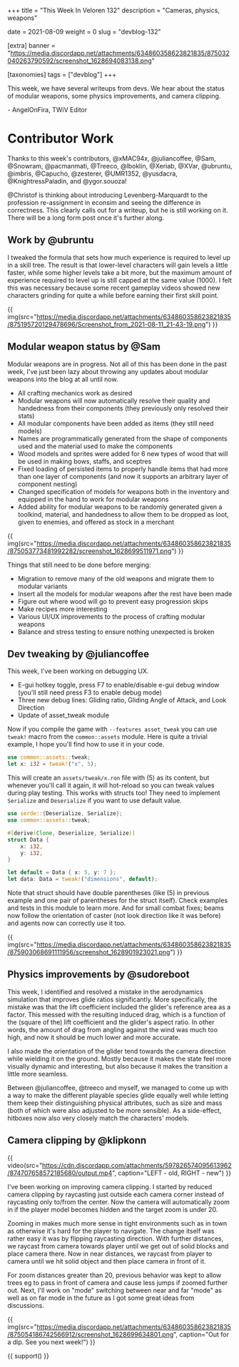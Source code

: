+++
title = "This Week In Veloren 132"
description = "Cameras, physics, weapons"

date = 2021-08-09
weight = 0
slug = "devblog-132"

[extra]
banner = "https://media.discordapp.net/attachments/634860358623821835/875032040263790592/screenshot_1628694083138.png"

[taxonomies]
tags = ["devblog"]
+++

This week, we have several writeups from devs. We hear about the status of
modular weapons, some physics improvements, and camera clipping.

\- AngelOnFira, TWiV Editor

# Contributor Work

Thanks to this week's contributors, @xMAC94x, @juliancoffee, @Sam, @Snowram,
@pacmanmati, @Treeco, @lboklin, @Xeriab, @XVar, @ubruntu, @imbris, @Capucho,
@zesterer, @UMR1352, @yusdacra, @KnightressPaladin, and @ygor.souoza!

@Christof is thinking about introducing Levenberg-Marquardt to the profession
re-assignment in econsim and seeing the difference in correctness. This clearly
calls out for a writeup, but he is still working on it. There will be a long
form post once it's further along.

## Work by @ubruntu

I tweaked the formula that sets how much experience is required to level up in a
skill tree. The result is that lower-level characters will gain levels a little
faster, while some higher levels take a bit more, but the maximum amount of
experience required to level up is still capped at the same value (1000). I felt
this was necessary because some recent gameplay videos showed new characters
grinding for quite a while before earning their first skill point.

{{
  img(src="https://media.discordapp.net/attachments/634860358623821835/875195720129478696/Screenshot_from_2021-08-11_21-43-19.png")
}}

## Modular weapon status by @Sam

Modular weapons are in progress. Not all of this has been done in the past week,
I've just been lazy about throwing any updates about modular weapons into the
blog at all until now.

- All crafting mechanics work as desired
- Modular weapons will now automatically resolve their quality and handedness
  from their components (they previously only resolved their stats)
- All modular components have been added as items (they still need models)
- Names are programmatically generated from the shape of components used and the
  material used to make the components
- Wood models and sprites were added for 6 new types of wood that will be used
  in making bows, staffs, and sceptres
- Fixed loading of persisted items to properly handle items that had more than
  one layer of components (and now it supports an arbitrary layer of component
  nesting)
- Changed specification of models for weapons both in the inventory and equipped
  in the hand to work for modular weapons
- Added ability for modular weapons to be randomly generated given a toolkind,
  material, and handedness to allow them to be dropped as loot, given to
  enemies, and offered as stock in a merchant

{{
  img(src="https://media.discordapp.net/attachments/634860358623821835/875053773481992282/screenshot_1628699511971.png")
}}

Things that still need to be done before merging:

- Migration to remove many of the old weapons and migrate them to modular
  variants
- Insert all the models for modular weapons after the rest have been made
- Figure out where wood will go to prevent easy progression skips
- Make recipes more interesting
- Various UI/UX improvements to the process of crafting modular weapons
- Balance and stress testing to ensure nothing unexpected is broken

## Dev tweaking by @juliancoffee

This week, I've been working on debugging UX.

- E-gui hotkey toggle, press F7 to enable/disable e-gui debug window (you'll
  still need press F3 to enable debug mode)
- Three new debug lines: Gliding ratio, Gliding Angle of Attack, and Look
  Direction
- Update of asset_tweak module

Now if you compile the game with `--features asset_tweak` you can use `tweak!`
macro from the `common::assets` module. Here is quite a trivial example, I hope
you'll find how to use it in your code.

```rust
use common::assets::tweak;
let x: i32 = tweak!("x", 5);
```

This will create an `assets/tweak/x.ron` file with (5) as its content, but
whenever you'll call it again, it will hot-reload so you can tweak values during
play testing. This works with structs too! They need to implement `Serialize`
and `Deserialize` if you want to use default value.

```rust
use serde::{Deserialize, Serialize};
use common::assets::tweak;

#[derive(Clone, Deserialize, Serialize)]
struct Data {
    x: i32,
    y: i32,
}

let default = Data { x: 5, y: 7 };
let data: Data = tweak!("dimensions", default);
```

Note that struct should have double parentheses (like (5) in previous example
and one pair of parentheses for the struct itself). Check examples and tests in
this module to learn more. And for small combat fixes; beams now follow the
orientation of caster (not look direction like it was before) and agents now can
correctly use it too.

{{
  img(src="https://media.discordapp.net/attachments/634860358623821835/875903068691111956/screenshot_1628901923021.png")
}}

## Physics improvements by @sudoreboot

This week, I identified and resolved a mistake in the aerodynamics simulation
that improves glide ratios significantly. More specifically, the mistake was
that the lift coefficient included the glider's reference area as a factor. This
messed with the resulting induced drag, which is a function of the (square of
the) lift coefficient and the glider's aspect ratio. In other words, the amount
of drag from angling against the wind was much too high, and now it should be
much lower and more accurate.

I also made the orientation of the glider tend towards the camera direction
while wielding it on the ground. Mostly because it makes the state feel more
visually dynamic and interesting, but also because it makes the transition a
little more seamless.

Between @juliancoffee, @treeco and myself, we managed to come up with a way to
make the different playable species glide equally well while letting them keep
their distinguishing physical attributes, such as size and mass (both of which
were also adjusted to be more sensible). As a side-effect, hitboxes now also
very closely match the characters' models.

## Camera clipping by @klipkonn

{{
    video(src="https://cdn.discordapp.com/attachments/597826574095613962/874707658572185680/output.mp4",
    caption="LEFT - old, RIGHT - new")
}}

I've been working on improving camera clipping. I started by reduced camera
clipping by raycasting just outside each camera corner instead of raycasting
only to/from the center. Now the camera will automatically zoom in if the player
model becomes hidden and the target zoom is under 20.

Zooming in makes much more sense in tight environments such as in town as
otherwise it's hard for the player to navigate. The change itself was rather
easy it was by flipping raycasting direction. With further distances, we raycast
from camera towards player until we get out of solid blocks and place camera
there. Now in near distances, we raycast from player to camera until we hit
solid object and then place camera in front of it.

For zoom distances greater than 20, previous behavior was kept to allow trees eg
to pass in front of camera and cause less jumps if zoomed further out. Next,
I'll work on "mode" switching between near and far "mode" as well as on far mode
in the future as I got some great ideas from discussions.

{{
    img(src="https://media.discordapp.net/attachments/634860358623821835/875054186742566912/screenshot_1628699634801.png",
    caption="Out for a dip. See you next week!")
}}

{{ support() }}
